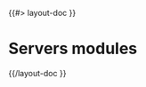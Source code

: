 <!--
/**
 * @name            Modules
 * @namespace       doc.servers
 * @type            Markdown
 * @platform        md
 * @status          stable
 * @menu            Documentation / Servers           /doc/servers/modules
 *
 * @since           2.0.0
 * @author    Olivier Bossel <olivier.bossel@gmail.com> (https://olivierbossel.com)
 */
-->

{{#> layout-doc }}

# Servers modules

{{/layout-doc }}
